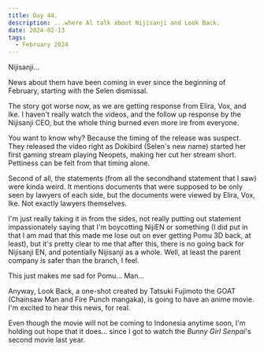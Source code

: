 ```yaml
---
title: Day 44.
description: ...where Al talk about Nijisanji and Look Back.
date: 2024-02-13
tags: 
  - February 2024
---
```


Nijisanji...

News about them have been coming in ever since the beginning of February, starting with the Selen dismissal.

The story got worse now, as we are getting response from Elira, Vox, and Ike. I haven't really watch the videos, and the follow up response by the Nijisanji CEO, but the whole thing burned even more ire from everyone.

You want to know why? Because the timing of the release was suspect. They released the video right as Dokibird (Selen's new name) started her first gaming stream playing Neopets, making her cut her stream short. Pettiness can be felt from that timing alone.

Second of all, the statements (from all the secondhand statement that I saw) were kinda weird. It mentions documents that were supposed to be only seen by lawyers of each side, but the documents were viewed by Elira, Vox, Ike. Not exactly lawyers themselves.

I'm just really taking it in from the sides, not really putting out statement impassionately saying that I'm boycotting NijiEN or something (I did put in that I am mad that this made me lose out on ever getting Pomu 3D back, at least), but it's pretty clear to me that after this, there is no going back for Nijisanji EN, and potentially Nijisanji as a whole. Well, at least the parent company is safer than the branch, I feel.

This just makes me sad for Pomu... Man...

Anyway, Look Back, a one-shot created by Tatsuki Fujimoto the GOAT (Chainsaw Man and Fire Punch mangaka), is going to have an anime movie. I'm excited to hear this news, for real.

Even though the movie will not be coming to Indonesia anytime soon, I'm holding out hope that it does... since I got to watch the *Bunny Girl Senpai*'s second movie last year.